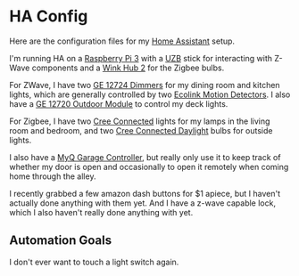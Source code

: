 # HA Config

Here are the configuration files for my [Home Assistant](https://home-assistant.io/) setup.

I'm running HA on a [Raspberry Pi 3](https://smile.amazon.com/gp/product/B01CDVSBPO/ref=oh_aui_detailpage_o06_s00?ie=UTF8&psc=1) with a [UZB](https://smile.amazon.com/gp/product/B00QJEY6OC/ref=oh_aui_detailpage_o06_s00?ie=UTF8&psc=1) stick for interacting with Z-Wave components and a [Wink Hub 2](https://smile.amazon.com/gp/product/B01KW8WGZQ/ref=oh_aui_search_detailpage?ie=UTF8&psc=1) for the Zigbee bulbs.

For ZWave, I have two [GE 12724 Dimmers](https://smile.amazon.com/gp/product/B006LQFHN2/ref=oh_aui_detailpage_o00_s00?ie=UTF8&psc=1) for my dining room and kitchen lights, which are generally controlled by two [Ecolink Motion Detectors](https://smile.amazon.com/gp/product/B01MQXXG0I/ref=oh_aui_detailpage_o01_s00?ie=UTF8&psc=1).  I also have a [GE 12720 Outdoor Module](https://smile.amazon.com/gp/product/B0013V8K3O/ref=oh_aui_detailpage_o03_s00?ie=UTF8&psc=1) to control my deck lights.

For Zigbee, I have two [Cree Connected](https://smile.amazon.com/gp/product/B01701DKVM/ref=oh_aui_detailpage_o02_s00?ie=UTF8&psc=1) lights for my lamps in the living room and bedroom, and two [Cree Connected Daylight](https://smile.amazon.com/gp/product/B01701DL7A/ref=oh_aui_detailpage_o02_s00?ie=UTF8&psc=1) bulbs for outside lights.

I also have a [MyQ Garage Controller](https://smile.amazon.com/Chamberlain-MYQ-G0201-MyQ-Garage-Controls-Smartphone/dp/B00EAD65UW/ref=sr_1_1?s=hi&ie=UTF8&qid=1493026683&sr=1-1&keywords=myq), but really only use it to keep track of whether my door is open and occasionally to open it remotely when coming home through the alley. 

I recently grabbed a few amazon dash buttons for $1 apiece, but I haven't actually done anything with them yet.  And I have a z-wave capable lock, which I also haven't really done anything with yet.

## Automation Goals

I don't ever want to touch a light switch again.
